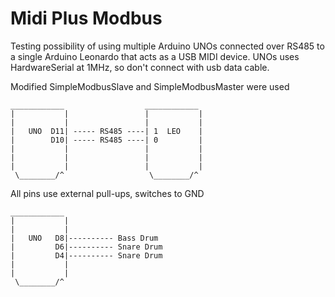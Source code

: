 # Midi Plus Modbus

Testing possibility of using multiple Arduino UNOs connected over RS485 to a single Arduino Leonardo that acts as a USB MIDI device. UNOs uses HardwareSerial at 1MHz, so don't connect with usb data cable.

Modified SimpleModbusSlave and SimpleModbusMaster were used

```
____________                  ____________
|           |                 |           |
|           |                 |           |
|   UNO  D11| ----- RS485 ----| 1  LEO    | 
|        D10| ----- RS485 ----| 0         |
|           |                 |           |          
|           |                 |           |          
|           |                 |           |          
 \________/^                   \________/^
```

All pins use external pull-ups, switches to GND

```
____________    
|           |   
|           |   
|   UNO   D8|---------- Bass Drum
|         D6|---------- Snare Drum
|         D4|---------- Snare Drum
|           |
|           |
 \________/^ 
```

